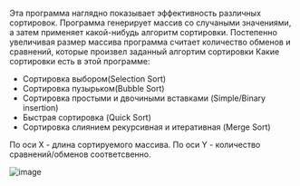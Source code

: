 Эта программа наглядно показывает эффективность различных сортировок.
Программа генерирует массив со случаными значениями, 
а затем применяет какой-нибудь алгоритм сортировки. 
Постепенно увеличивая размер массива программа считает количество обменов и сравнений, 
которые произвел заданный алгортим сортировки
Какие сортировки есть в этой программе:
- Сортировка выбором(Selection Sort)
- Cортировка пузырьком(Bubble Sort)
- Сортировка простыми и двочиными вставками (Simple/Binary insertion)
- Быстрая сортировка (Quick Sort)
- Сортировка слиянием рекурсивная и итеративная (Merge Sort)

По оси X - длина сортируемого массива.
По оси Y - количество сравнений/обменов соответсвенно.

![image](https://user-images.githubusercontent.com/64206443/182862752-d175241d-6754-44cf-a277-fd79fa8abe92.png)
